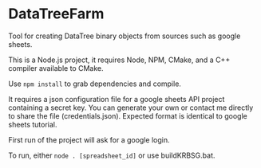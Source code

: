 # DataTreeFarm
Tool for creating DataTree binary objects from sources such as google sheets.

This is a Node.js project, it requires Node, NPM, CMake, and a C++ compiler available to CMake.

Use `npm install` to grab dependencies and compile. 

It requires a json configuration file for a google sheets API project containing a secret key.  You can generate your own or contact me directly to share the file (credentials.json).  Expected format is identical to google sheets tutorial.

First run of the project will ask for a google login.

To run, either `node . [spreadsheet_id]` or use buildKRBSG.bat.
